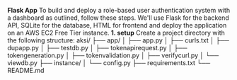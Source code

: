 **Flask App**
To build and deploy a role-based user authentication system with a dashboard as outlined, follow these steps.
We'll use Flask for the backend API, SQLite for the database, HTML for frontend and deploy the application on an AWS EC2 Free Tier instance.
**1. setup**
Create a project directory with the following structure:
aksi/
├── app/
│   ├── app.py
│   ├── curls.txt
│   ├── dupapp.py
│   ├── testdb.py
│   ├── tokenapirequest.py
│   ├── tokengeneration.py
│   ├── tokenvalidation.py
│   ├── verifycurl.py
│   └── viewdb.py
├── instance/
│   └── config.py
├── requirements.txt
└── README.md

